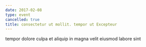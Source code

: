 ```yaml
---
date: 2017-02-08
type: event
cancelled: true
title: consectetur ut mollit. tempor ut Excepteur
---
```

tempor dolore culpa et aliquip in magna velit eiusmod labore sint